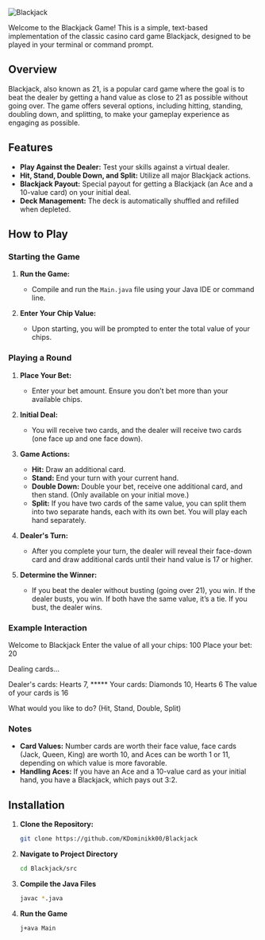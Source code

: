 ![Blackjack](https://i.imgur.com/610hxEW.png)

Welcome to the Blackjack Game! This is a simple, text-based implementation of the classic casino card game Blackjack, designed to be played in your terminal or command prompt. 

## Overview

Blackjack, also known as 21, is a popular card game where the goal is to beat the dealer by getting a hand value as close to 21 as possible without going over. The game offers several options, including hitting, standing, doubling down, and splitting, to make your gameplay experience as engaging as possible.

## Features

- **Play Against the Dealer:** Test your skills against a virtual dealer.
- **Hit, Stand, Double Down, and Split:** Utilize all major Blackjack actions.
- **Blackjack Payout:** Special payout for getting a Blackjack (an Ace and a 10-value card) on your initial deal.
- **Deck Management:** The deck is automatically shuffled and refilled when depleted.

## How to Play

### Starting the Game

1. **Run the Game:**
   - Compile and run the `Main.java` file using your Java IDE or command line.
   
2. **Enter Your Chip Value:**
   - Upon starting, you will be prompted to enter the total value of your chips.

### Playing a Round

1. **Place Your Bet:**
   - Enter your bet amount. Ensure you don’t bet more than your available chips.

2. **Initial Deal:**
   - You will receive two cards, and the dealer will receive two cards (one face up and one face down).

3. **Game Actions:**
   - **Hit:** Draw an additional card.
   - **Stand:** End your turn with your current hand.
   - **Double Down:** Double your bet, receive one additional card, and then stand. (Only available on your initial move.)
   - **Split:** If you have two cards of the same value, you can split them into two separate hands, each with its own bet. You will play each hand separately.

4. **Dealer's Turn:**
   - After you complete your turn, the dealer will reveal their face-down card and draw additional cards until their hand value is 17 or higher.

5. **Determine the Winner:**
   - If you beat the dealer without busting (going over 21), you win. If the dealer busts, you win. If both have the same value, it’s a tie. If you bust, the dealer wins.

### Example Interaction
Welcome to Blackjack
Enter the value of all your chips: 100 
Place your bet: 20 

Dealing cards... 

Dealer's cards: Hearts 7, ***** 
Your cards: Diamonds 10, Hearts 6 
The value of your cards is 16

What would you like to do? (Hit, Stand, Double, Split) 

### Notes

- **Card Values:** Number cards are worth their face value, face cards (Jack, Queen, King) are worth 10, and Aces can be worth 1 or 11, depending on which value is more favorable.
- **Handling Aces:** If you have an Ace and a 10-value card as your initial hand, you have a Blackjack, which pays out 3:2.

## Installation

1. **Clone the Repository:**

   ```bash
   git clone https://github.com/KDominikk00/Blackjack
   ```

2. **Navigate to Project Directory**

   ```bash
   cd Blackjack/src
   ```

3. **Compile the Java Files**
   ```bash
   javac *.java
   ```

4. **Run the Game**
   ```bash
   j+ava Main

